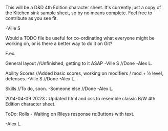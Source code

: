 This will be a D&D 4th Edition character sheet. It's currently just a copy of the Kitchen sink sample sheet, so by no means complete. Feel free to contribute as you see fit.

-Ville S

Would a TODO file be useful for co-ordinating what everyone might be working on, or is there a better way to do it on Git?

F.ex.

General layout //Unfinished, getting to it ASAP -Ville S  //Done -Alex L.

Ability Scores //Added basic scores, working on modifiers / mod + ½ level, defenses. -Ville S  //Done -Alex L.

Skills //To do, soon. -Someone else  //Done -Alex L.

2014-04-09 20:23 :
Updated html and css to resemble classic B/W 4th Edition character sheet.

ToDo:
Rolls - Waiting on Rileys response re:Buttons with text.

-Alex L.
